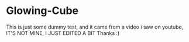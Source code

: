 # Glowing-Cube
This is just some dummy test, and it came from a video i saw on youtube, IT'S NOT MINE, I JUST EDITED A BIT Thanks :)
